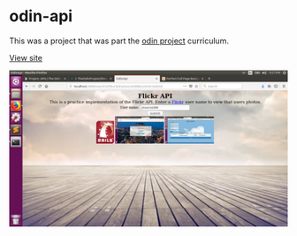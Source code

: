 # odin-api

This was a project that was part the <a href='www.theodinproject.com'>odin project</a> curriculum.

<a href="https://lit-bastion-68220.herokuapp.com/">View site</a>

![Image Hover Text](/b.png)